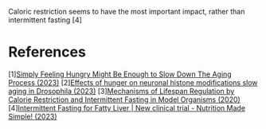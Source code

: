 Caloric restriction seems to have the most important impact, rather than intermittent fasting [4]

# References
[1][Simply Feeling Hungry Might Be Enough to Slow Down The Aging Process (2023)](https://www.sciencealert.com/simply-feeling-hungry-might-be-enough-to-slow-down-the-aging-process)
[2][Effects of hunger on neuronal histone modifications slow aging in Drosophila (2023)](https://www.science.org/doi/10.1126/science.ade1662)
[3][Mechanisms of Lifespan Regulation by Calorie Restriction and Intermittent Fasting in Model Organisms (2020)](https://www.mdpi.com/2072-6643/12/4/1194)
[4][Intermittent Fasting for Fatty Liver | New clinical trial - Nutrition Made Simple! (2023)](https://www.youtube.com/watch?v=69P-wjqMZkQ)